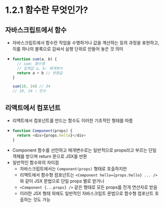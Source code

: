 # 1.2.1 함수란 무엇인가?
## 자바스크립트에서 함수
- 자바스크립트에서 함수란 작업을 수행하거나 값을 계산하는 등의 과정을 표현하고, 이를 하나의 블록으로 감싸서 실행 단위로 만들어 놓은 것 의미
- ```js
  function sum(a, b) {
    // sum: 함수명
    // 입력값 a, b: 매개변수
    return a + b // 반환값
  }
  
  sum(10, 24) // 34
  // 10, 24 : 인수
  ```

## 리액트에서 컴포넌트
- 리액트에서 컴포넌트를 만드는 함수도 이러한 기초적인 형태를 따름
- ```js
  function Component(props) {
    return <div>{props.hello}</div>
  }
  ```
- Component 함수를 선언하고 매개변수로는 일반적으로 props라고 부르는 단일 객체를 받으며 return 문으로 JSX를 반환
- 일반적인 함수와의 차이점
  - 자바스크립트에서는 `Component(props)` 형태로 호출하지만
  - 리액트에서 함수형 컴포넌트는 `<Component hello={props.hello} ... />`와 같이 JSX 문법으로 단일 props 별로 받거나
  - `<Component {...props} />` 같은 형태로 모든 props를 전개 연산자로 받음
  - 이러한 JSX 형태 외에도 일반적인 자바스크립트 문법으로 함수형 컴포넌트 호출하는 것도 가능
